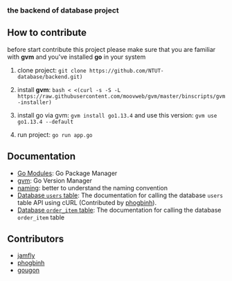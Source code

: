 ### the backend of database project

## How to contribute

before start contribute this project please make sure that you are familiar with **gvm** and you've installed **go** in your system 


1. clone project: ```git clone https://github.com/NTUT-database/backend.git)```

2. install **gvm**: ```bash < <(curl -s -S -L https://raw.githubusercontent.com/moovweb/gvm/master/binscripts/gvm-installer)``` 

3. install go via gvm: ```gvm install go1.13.4``` and use this version: ```gvm use go1.13.4 --default```

4. run project: ```go run app.go```

## Documentation

* [Go Modules](https://github.com/golang/go/wiki/Modules): Go Package Manager
* [gvm](https://github.com/moovweb/gvm): Go Version Manager
* [naming](https://golang.org/doc/effective_go.html#names): better to understand the naming convention 
* [Database `users` table](https://github.com/NTUT-database/backend/blob/master/docs/database-users-table.md): The documentation for calling the database `users` table API using cURL (Contributed by [phogbinh](https://github.com/phogbinh)).
* [Database `order_item` table](https://github.com/NTUT-database/backend/blob/master/docs/database-orderItem-table.md): The documentation for calling the database `order_item` table

## Contributors

* [jamfly](https://github.com/jamfly)
* [phogbinh](https://github.com/phogbinh)
* [gougon](https://github.com/gougon)